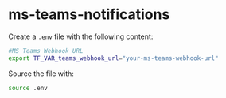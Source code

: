 # ms-teams-notifications

Create a `.env` file with the following content:

```bash
#MS Teams Webhook URL
export TF_VAR_teams_webhook_url="your-ms-teams-webhook-url"
``` 

Source the file with:

```bash
source .env
```